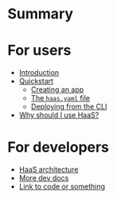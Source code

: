 # Summary

# For users

- [Introduction](index.md)
- [Quickstart](quickstart.md)
  - [Creating an app](creating-an-app.md)
  - [The `haas.yaml` file]()
  - [Deploying from the CLI]()
- [Why should I use HaaS?]()

# For developers

- [HaaS architecture]()
- [More dev docs]()
- [Link to code or something]()
